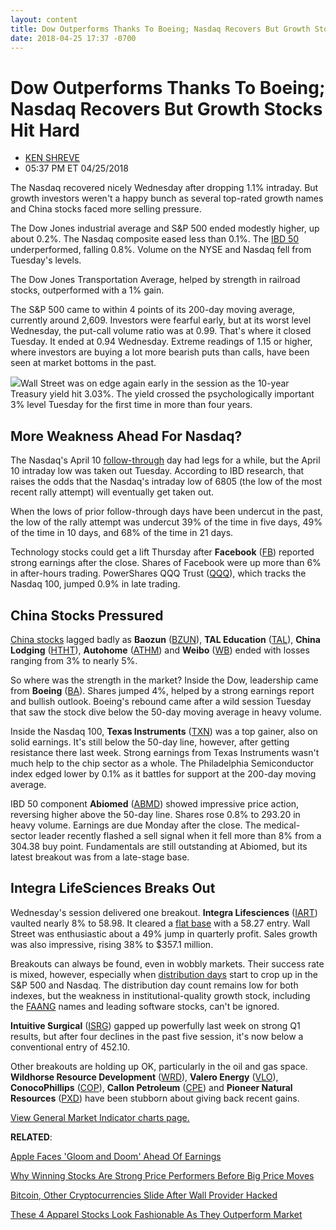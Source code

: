 ```yaml
---
layout: content
title: Dow Outperforms Thanks To Boeing; Nasdaq Recovers But Growth Stocks Hit Hard
date: 2018-04-25 17:37 -0700
---
```



Dow Outperforms Thanks To Boeing; Nasdaq Recovers But Growth Stocks Hit Hard
=============================================================================




* [KEN SHREVE](https://www.investors.com/author/shrevek/ "Posts by KEN SHREVE")
* 05:37 PM ET 04/25/2018




The Nasdaq recovered nicely Wednesday after dropping 1.1% intraday. But growth investors weren't a happy bunch as several top-rated growth names and China stocks faced more selling pressure.




The Dow Jones industrial average and S&P 500 ended modestly higher, up about 0.2%. The Nasdaq composite eased less than 0.1%. The [IBD 50](https://www.investors.com/stock-lists/ibd-50/ibd-50-performance/) underperformed, falling 0.8%. Volume on the NYSE and Nasdaq fell from Tuesday's levels.


The Dow Jones Transportation Average, helped by strength in railroad stocks, outperformed with a 1% gain.


The S&P 500 came to within 4 points of its 200-day moving average, currently around 2,609. Investors were fearful early, but at its worst level Wednesday, the put-call volume ratio was at 0.99. That's where it closed Tuesday. It ended at 0.94 Wednesday. Extreme readings of 1.15 or higher, where investors are buying a lot more bearish puts than calls, have been seen at market bottoms in the past.


![](https://www.investors.com/wp-content/uploads/2018/04/MP042518-220x300.png)Wall Street was on edge again early in the session as the 10-year Treasury yield hit 3.03%. The yield crossed the psychologically important 3% level Tuesday for the first time in more than four years.


More Weakness Ahead For Nasdaq?
-------------------------------


The Nasdaq's April 10 [follow-through](http://www.investors.com/ibd-university/market-timing/market-bottoms/) day had legs for a while, but the April 10 intraday low was taken out Tuesday. According to IBD research, that raises the odds that the Nasdaq's intraday low of 6805 (the low of the most recent rally attempt) will eventually get taken out.


When the lows of prior follow-through days have been undercut in the past, the low of the rally attempt was undercut 39% of the time in five days, 49% of the time in 10 days, and 68% of the time in 21 days.


Technology stocks could get a lift Thursday after **Facebook** ([FB](https://research.investors.com/quote.aspx?symbol=FB)) reported strong earnings after the close. Shares of Facebook were up more than 6% in after-hours trading. PowerShares QQQ Trust ([QQQ](https://research.investors.com/quote.aspx?symbol=QQQ)), which tracks the Nasdaq 100, jumped 0.9% in late trading.


China Stocks Pressured
----------------------


[China stocks](https://www.investors.com/news/best-chinese-stocks-to-buy-and-watch/) lagged badly as **Baozun** ([BZUN](https://research.investors.com/quote.aspx?symbol=BZUN)), **TAL Education** ([TAL](https://research.investors.com/quote.aspx?symbol=TAL)), **China Lodging** ([HTHT](https://research.investors.com/quote.aspx?symbol=HTHT)), **Autohome** ([ATHM](https://research.investors.com/quote.aspx?symbol=ATHM)) and **Weibo** ([WB](https://research.investors.com/quote.aspx?symbol=WB)) ended with losses ranging from 3% to nearly 5%.


So where was the strength in the market? Inside the Dow, leadership came from **Boeing** ([BA](https://research.investors.com/quote.aspx?symbol=BA)). Shares jumped 4%, helped by a strong earnings report and bullish outlook. Boeing's rebound came after a wild session Tuesday that saw the stock dive below the 50-day moving average in heavy volume.


Inside the Nasdaq 100, **Texas Instruments** ([TXN](https://research.investors.com/quote.aspx?symbol=TXN)) was a top gainer, also on solid earnings. It's still below the 50-day line, however, after getting resistance there last week. Strong earnings from Texas Instruments wasn't much help to the chip sector as a whole. The Philadelphia Semiconductor index edged lower by 0.1% as it battles for support at the 200-day moving average.


IBD 50 component **Abiomed** ([ABMD](https://research.investors.com/quote.aspx?symbol=ABMD)) showed impressive price action, reversing higher above the 50-day line. Shares rose 0.8% to 293.20 in heavy volume. Earnings are due Monday after the close. The medical-sector leader recently flashed a sell signal when it fell more than 8% from a 304.38 buy point. Fundamentals are still outstanding at Abiomed, but its latest breakout was from a late-stage base.


Integra LifeSciences Breaks Out
-------------------------------


Wednesday's session delivered one breakout. **Integra Lifesciences** ([IART](https://research.investors.com/quote.aspx?symbol=IART)) vaulted nearly 8% to 58.98. It cleared a [flat base](https://www.investors.com/ibd-university/how-to-buy/common-patterns-3/) with a 58.27 entry. Wall Street was enthusiastic about a 49% jump in quarterly profit. Sales growth was also impressive, rising 38% to $357.1 million.


Breakouts can always be found, even in wobbly markets. Their success rate is mixed, however, especially when [distribution days](http://www.investors.com/ibd-university/market-timing/market-tops/) start to crop up in the S&P 500 and Nasdaq. The distribution day count remains low for both indexes, but the weakness in institutional-quality growth stock, including the [FAANG](http://www.investors.com/news/technology/fang-stocks-news-quotes-facebook-amazon-netflix-google/) names and leading software stocks, can't be ignored.


**Intuitive Surgical** ([ISRG](https://research.investors.com/quote.aspx?symbol=ISRG)) gapped up powerfully last week on strong Q1 results, but after four declines in the past five session, it's now below a conventional entry of 452.10.


Other breakouts are holding up OK, particularly in the oil and gas space. **Wildhorse Resource Development** ([WRD](https://research.investors.com/quote.aspx?symbol=WRD)), **Valero Energy** ([VLO](https://research.investors.com/quote.aspx?symbol=VLO)), **ConocoPhillips** ([COP](https://research.investors.com/quote.aspx?symbol=COP)), **Callon Petroleum** ([CPE](https://research.investors.com/quote.aspx?symbol=CPE)) and **Pioneer Natural Resources** ([PXD](https://research.investors.com/quote.aspx?symbol=PXD)) have been stubborn about giving back recent gains.


[View General Market Indicator charts page.](https://www.investors.com/wp-content/uploads/2018/04/IBD2504152452GMI.pdf)


**RELATED**:


[Apple Faces 'Gloom and Doom' Ahead Of Earnings](https://www.investors.com/news/technology/click/apple-faces-gloom-doom-q2/)


[Why Winning Stocks Are Strong Price Performers Before Big Price Moves](https://www.investors.com/how-to-invest/investors-corner/top-stocks-show-relative-price-strength/)


[Bitcoin, Other Cryptocurrencies Slide After Wall Provider Hacked](https://www.investors.com/news/bitcoin-ethereum-bitcoincash-cryptocurrency-prices-myetherwallet-hack/)


[These 4 Apparel Stocks Look Fashionable As They Outperform Market](https://www.investors.com/news/abercrombie-american-eagle-guess-burlington-apparel-stocks/) 





